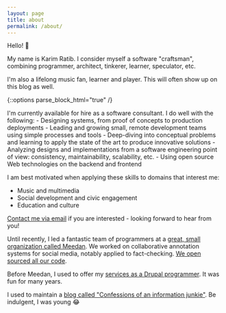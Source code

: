 ```yaml
---
layout: page
title: about
permalink: /about/
---
```


Hello! :wave:

My name is Karim Ratib. I consider myself a software "craftsman", combining programmer, architect, tinkerer, learner, speculator, etc.

I'm also a lifelong music fan, learner and player. This will often show up on this blog as well.

{::options parse_block_html="true" /}
<div class="emphasis">
I'm currently available for hire as a software consultant. I do well with the following:
- Designing systems, from proof of concepts to production deployments
- Leading and growing small, remote development teams using simple processes and tools
- Deep-diving into conceptual problems and learning to apply the state of the art to produce innovative solutions
- Analyzing designs and implementations from a software engineering point of view: consistency, maintainability, scalability, etc.
- Using open source Web technologies on the backend and frontend

I am best motivated when applying these skills to domains that interest me:
- Music and multimedia
- Social development and civic engagement
- Education and culture

[Contact me via email](mailto:karim.ratib@gmail.com) if you are interested - looking forward to hear from you!
</div>

Until recently, I led a fantastic team of programmers at a [great, small organization called Meedan](https://meedan.com). We worked on collaborative annotation systems for social media, notably applied to fact-checking. [We open sourced all our code](https://github.com/meedan).

Before Meedan, I used to offer my [services as a Drupal programmer](http://thereisamoduleforthat.com). It was fun for many years.

I used to maintain a [blog called "Confessions of an information junkie"](http://infojunkie.karimratib.me). Be indulgent, I was young :joy:
